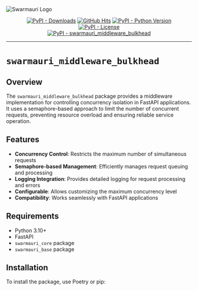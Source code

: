 <picture>
  <source media="(prefers-color-scheme: dark)"  srcset="https://res.cloudinary.com/dryedzrlo/image/upload/v1757724629/swarmauri_brand_frag_light_mg8cmd.png">
  <source media="(prefers-color-scheme: light)" srcset="https://res.cloudinary.com/dryedzrlo/image/upload/v1757724629/swarmauri_brand_frag_dark_tzjuja.png">
  <!-- Fallback below (see #2) -->
  <img alt="Swarmauri Logo" src="https://res.cloudinary.com/dryedzrlo/image/upload/v1757724629/swarmauri_brand_frag_dark_tzjuja.png">
</picture>

<p align="center">
    <a href="https://pypi.org/project/swarmauri_middleware_bulkhead/">
        <img src="https://img.shields.io/pypi/dm/swarmauri_middleware_bulkhead" alt="PyPI - Downloads"/></a>
    <a href="https://github.com/swarmauri/swarmauri-sdk/pkgs/pkgs/swarmauri_middleware_bulkhead">
        <img src="https://hits.seeyoufarm.com/api/count/incr/badge.svg?url=https://github.com/swarmauri/swarmauri-sdk/pkgs/pkgs/swarmauri_middleware_bulkhead&count_bg=%2379C83D&title_bg=%23555555&icon=&icon_color=%23E7E7E7&title=hits&edge_flat=false" alt="GitHub Hits"/></a>
    <a href="https://pypi.org/project/swarmauri/swarmauri_middleware_bulkhead">
        <img src="https://img.shields.io/pypi/pyversions/swarmauri_middleware_bulkhead" alt="PyPI - Python Version"/></a>
    <a href="https://pypi.org/project/swarmauri/swarmauri_middleware_bulkhead">
        <img src="https://img.shields.io/pypi/l/swarmauri_middleware_bulkhead" alt="PyPI - License"/></a>
    <br />
    <a href="https://pypi.org/project/swarmauri/swarmauri_middleware_bulkhead">
        <img src="https://img.shields.io/pypi/v/swarmauri_middleware_bulkhead?label=swarmauri_middleware_bulkhead&color=green" alt="PyPI - swarmauri_middleware_bulkhead"/></a>
</p>

---

# `swarmauri_middleware_bulkhead`

## Overview

The `swarmauri_middleware_bulkhead` package provides a middleware implementation for controlling concurrency isolation in FastAPI applications. It uses a semaphore-based approach to limit the number of concurrent requests, preventing resource overload and ensuring reliable service operation.

## Features

- **Concurrency Control**: Restricts the maximum number of simultaneous requests
- **Semaphore-based Management**: Efficiently manages request queuing and processing
- **Logging Integration**: Provides detailed logging for request processing and errors
- **Configurable**: Allows customizing the maximum concurrency level
- **Compatibility**: Works seamlessly with FastAPI applications

## Requirements

- Python 3.10+
- FastAPI
- `swarmauri_core` package
- `swarmauri_base` package

## Installation

To install the package, use Poetry or pip: